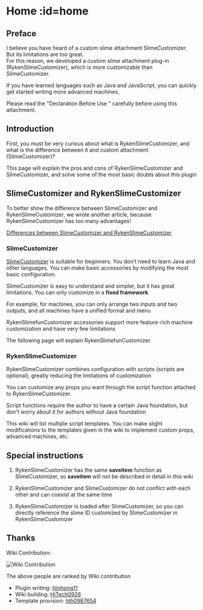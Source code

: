 # Home :id=home

## Preface

I believe you have heard of a custom slime attachment SlimeCustomizer. But its limitations are too great. \
For this reason, we developed a custom slime attachment plug-in (RykenSlimeCustomizer), which is more customizable than SlimeCustomizer.

If you have learned languages such as Java and JavaScript, you can quickly get started writing more advanced machines.

<!-- Welcome to join the Discord server for communication: <https://discord.gg/M2yRf7VV3X> -->

Please read the "Declaration Before Use " carefully before using this attachment.

## Introduction

First, you must be very curious about what is RykenSlimeCustomizer, and what is the difference between it and custom attachment (SlimeCustomizer)?

This page will explain the pros and cons of RykenSlimeCustomizer and SlimeCustomizer, and solve some of the most basic doubts about this plugin

## SlimeCustomizer and RykenSlimeCustomizer

To better show the difference between SlimeCustomizer and RykenSlimeCustomizer, we wrote another article, because RykenSlimeCustomizer has too many advantages!

[Differences between SlimeCustomizer and RykenSlimeCustomizer](/en-us/plugin/comparison.md)

### SlimeCustomizer

[SlimeCustomizer](https://github.com/NCBPFluffyBear/SlimeCustomizer) is suitable for beginners. You don’t need to learn Java and other languages. You can make basic accessories by modifying the most basic configuration.

SlimeCustomizer is easy to understand and simpler, but it has great limitations.
You can only customize in a **fixed framework**

For example, for machines, you can only arrange two inputs and two outputs,
and all machines have a unified format and menu

RykenSlimefunCustomizer accessories support more feature-rich machine customization and have very few limitations

The following page will explain RykenSlimefunCustomizer.

### RykenSlimeCustomizer

RykenSlimeCustomizer combines configuration with scripts (scripts are optional), greatly reducing the limitations of customization

You can customize any props you want through the script function attached to RykenSlimeCustomizer.

Script functions require the author to have a certain Java foundation,
but don't worry about it for authors without Java foundation

This wiki will list multiple script templates.
You can make slight modifications to the templates given in the wiki to implement custom props, advanced machines, etc.

## Special instructions

1. RykenSlimeCustomizer has the same **saveitem** function as SlimeCustomizer, so **saveitem** will not be described in detail in this wiki

2. RykenSlimeCustomizer and SlimeCustomizer do not conflict with each other and can coexist at the same time

3. RykenSlimeCustomizer is loaded after SlimeCustomizer, so you can directly reference the slime ID customized by SlimeCustomizer in RykenSlimeCustomizer

## Thanks

Wiki Contribution:

![Wiki Contribution](https://contrib.rocks/image?repo=SlimefunReloadingProject/RykenSlimeCustomizer-Wiki)

The above people are ranked by Wiki contribution

* Plugin writing: [lijinhong11](https://github.com/lijinhong11)
* Wiki building: [HiTech0926](https://github.com/HiTech0926)
* Template provision: [hth0987654](https://github.com/hth0987654)
